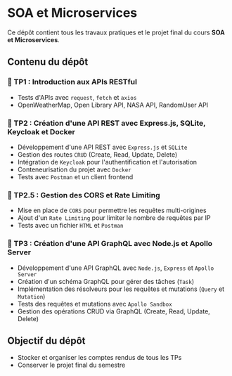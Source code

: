 # SOA et Microservices

Ce dépôt contient tous les travaux pratiques et le projet final du cours **SOA et Microservices**.

## Contenu du dépôt

### 📂 TP1 : Introduction aux APIs RESTful
- Tests d'APIs avec `request`, `fetch` et `axios`
- OpenWeatherMap, Open Library API, NASA API, RandomUser API

### 📂 TP2 : Création d'une API REST avec Express.js, SQLite, Keycloak et Docker
- Développement d'une API REST avec `Express.js` et `SQLite`
- Gestion des routes `CRUD` (Create, Read, Update, Delete)
- Intégration de `Keycloak` pour l'authentification et l'autorisation
- Conteneurisation du projet avec `Docker`
- Tests avec `Postman` et un client frontend

### 📂 TP2.5 : Gestion des CORS et Rate Limiting
- Mise en place de `CORS` pour permettre les requêtes multi-origines
- Ajout d'un `Rate Limiting` pour limiter le nombre de requêtes par IP
- Tests avec un fichier `HTML` et `Postman`

### 📂 TP3 : Création d'une API GraphQL avec Node.js et Apollo Server
- Développement d'une API GraphQL avec `Node.js`, `Express` et `Apollo Server`
- Création d'un schéma GraphQL pour gérer des tâches (`Task`)
- Implémentation des résolveurs pour les requêtes et mutations (`Query` et `Mutation`)
- Tests des requêtes et mutations avec `Apollo Sandbox`
- Gestion des opérations CRUD via GraphQL (Create, Read, Update, Delete)

## Objectif du dépôt
- Stocker et organiser les comptes rendus de tous les TPs
- Conserver le projet final du semestre
